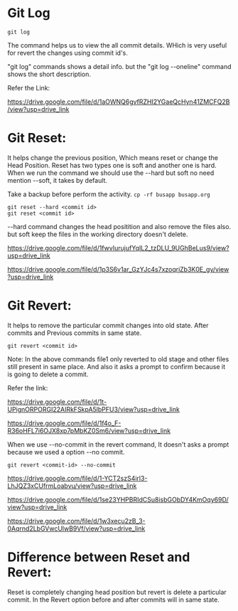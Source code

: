 # Git Log

```
git log
```

The command helps us to view the all commit details. WHich is very useful for revert the changes using commit id's.

"git log" commands shows a detail info. but the "git log --oneline" command shows the short description.

Refer the Link:

https://drive.google.com/file/d/1aOWNQ6gvfRZHI2YGaeQcHyn41ZMCFQ2B/view?usp=drive_link

# Git Reset:

It helps change the previous position,  Which means reset or change the Head Position. Reset has two types one is soft and another one is hard. When we run the command we should use the --hard but soft no need mention --soft, it takes by default.

Take a backup before perform the activity. ```cp -rf busapp busapp.org```

```
git reset --hard <commit id>
git reset <commit id>
```
--hard command changes the head positition and also remove the files also. but soft keep the files in the working directory doesn't delete.

https://drive.google.com/file/d/1fwvIurujufYqIL2_tzDLU_9UGhBeLus9/view?usp=drive_link

https://drive.google.com/file/d/1p3S6v1ar_GzYJc4s7xzoqriZb3K0E_gy/view?usp=drive_link

# Git Revert:

It helps to remove the particular commit changes into old state. After commits and Previous commits in same state.

```
git revert <commit id>
```

Note: In the above commands file1 only reverted to old stage and other files still present in same place. And also it asks a prompt to confirm because it is going to delete a commit.

Refer the link:

https://drive.google.com/file/d/1t-UPignORPORGI22AIRkFSkpA5lbPFU3/view?usp=drive_link

https://drive.google.com/file/d/1f4o_F-R36oHFL7i6OJX8xp7pMbKZ0Sm6/view?usp=drive_link

When we use --no-commit in the revert command, It doesn't asks a prompt because we used a option --no commit.

```
git revert <commit-id> --no-commit
```

https://drive.google.com/file/d/1-YCT2szS4irl3-LhJQZ3xCUfrmLoabvu/view?usp=drive_link

https://drive.google.com/file/d/1se23YHPBRIdCSu8isbGObDY4KmOqy69D/view?usp=drive_link

https://drive.google.com/file/d/1w3xecu2zB_3-0Aqrnd2LbGVwcUlwB9Vf/view?usp=drive_link

# Difference between Reset and Revert:

Reset is completely changing head position but revert is delete a particular commit. In the Revert option before and after commits will in same state.
